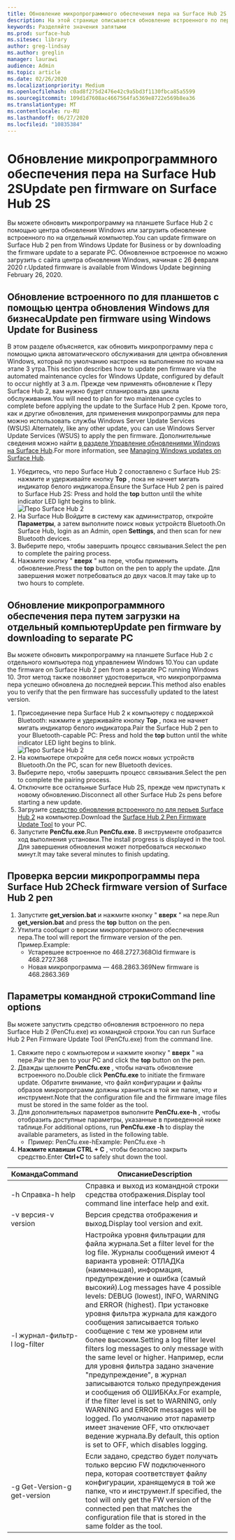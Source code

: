 ```yaml
---
title: Обновление микропрограммного обеспечения пера на Surface Hub 2S
description: На этой странице описывается обновление встроенного по пера Surface Hub 2.
keywords: Разделяйте значения запятыми
ms.prod: surface-hub
ms.sitesec: library
author: greg-lindsay
ms.author: greglin
manager: laurawi
audience: Admin
ms.topic: article
ms.date: 02/26/2020
ms.localizationpriority: Medium
ms.openlocfilehash: c0ad8f275d2476e42c9a5bd3f1130fbca85a5599
ms.sourcegitcommit: 109d1d7608ac4667564fa5369e8722e569b8ea36
ms.translationtype: MT
ms.contentlocale: ru-RU
ms.lasthandoff: 06/27/2020
ms.locfileid: "10835384"
---
```

# <span data-ttu-id="23b26-104">Обновление микропрограммного обеспечения пера на Surface Hub 2S</span><span class="sxs-lookup"><span data-stu-id="23b26-104">Update pen firmware on Surface Hub 2S</span></span>

<span data-ttu-id="23b26-105">Вы можете обновить микропрограмму на планшете Surface Hub 2 с помощью центра обновления Windows или загрузить обновление встроенного по на отдельный компьютер.</span><span class="sxs-lookup"><span data-stu-id="23b26-105">You can update firmware on Surface Hub 2 pen from Windows Update for Business or by downloading the firmware update to a separate PC.</span></span> <span data-ttu-id="23b26-106">Обновленное встроенное по можно загрузить с сайта центра обновления Windows, начиная с 26 февраля 2020 г.</span><span class="sxs-lookup"><span data-stu-id="23b26-106">Updated firmware is available from Windows Update beginning February 26, 2020.</span></span> 

## <span data-ttu-id="23b26-107">Обновление встроенного по для планшетов с помощью центра обновления Windows для бизнеса</span><span class="sxs-lookup"><span data-stu-id="23b26-107">Update pen firmware using Windows Update for Business</span></span>

<span data-ttu-id="23b26-108">В этом разделе объясняется, как обновить микропрограмму пера с помощью цикла автоматического обслуживания для центра обновления Windows, который по умолчанию настроен на выполнение по ночам на этапе 3 утра.</span><span class="sxs-lookup"><span data-stu-id="23b26-108">This section describes how to update pen firmware via the automated maintenance cycles for Windows Update, configured by default to occur nightly at 3 a.m.</span></span> <span data-ttu-id="23b26-109">Прежде чем применять обновление к Перу Surface Hub 2, вам нужно будет спланировать два цикла обслуживания.</span><span class="sxs-lookup"><span data-stu-id="23b26-109">You will need to plan for two maintenance cycles to complete before applying the update to the Surface Hub 2 pen.</span></span> <span data-ttu-id="23b26-110">Кроме того, как и другие обновления, для применения микропрограммы для пера можно использовать службы Windows Server Update Services (WSUS).</span><span class="sxs-lookup"><span data-stu-id="23b26-110">Alternately, like any other update, you can use Windows Server Update Services (WSUS) to apply the pen firmware.</span></span> <span data-ttu-id="23b26-111">Дополнительные сведения можно найти [в разделе Управление обновлениями Windows на Surface Hub](manage-windows-updates-for-surface-hub.md).</span><span class="sxs-lookup"><span data-stu-id="23b26-111">For more information, see [Managing Windows updates on Surface Hub](manage-windows-updates-for-surface-hub.md).</span></span>

1. <span data-ttu-id="23b26-112">Убедитесь, что перо Surface Hub 2 сопоставлено с Surface Hub 2S: нажмите и удерживайте кнопку **Top** , пока не начнет мигать индикатор белого индикатора.</span><span class="sxs-lookup"><span data-stu-id="23b26-112">Ensure the Surface Hub 2 pen is paired to Surface Hub 2S: Press and hold the **top** button until the white indicator LED light begins to blink.</span></span> <br>
![Перо Surface Hub 2](images/sh2-pen-1.png) <br>
2. <span data-ttu-id="23b26-114">На Surface Hub Войдите в систему как администратор, откройте **Параметры**, а затем выполните поиск новых устройств Bluetooth.</span><span class="sxs-lookup"><span data-stu-id="23b26-114">On Surface Hub, login as an Admin, open **Settings**, and then scan for new Bluetooth devices.</span></span>
3. <span data-ttu-id="23b26-115">Выберите перо, чтобы завершить процесс связывания.</span><span class="sxs-lookup"><span data-stu-id="23b26-115">Select the pen to complete the pairing process.</span></span>
4. <span data-ttu-id="23b26-116">Нажмите кнопку " **вверх** " на пере, чтобы применить обновление.</span><span class="sxs-lookup"><span data-stu-id="23b26-116">Press the **top** button on the pen to apply the update.</span></span> <span data-ttu-id="23b26-117">Для завершения может потребоваться до двух часов.</span><span class="sxs-lookup"><span data-stu-id="23b26-117">It may take up to two hours to complete.</span></span>

## <span data-ttu-id="23b26-118">Обновление микропрограммного обеспечения пера путем загрузки на отдельный компьютер</span><span class="sxs-lookup"><span data-stu-id="23b26-118">Update pen firmware by downloading to separate PC</span></span>

<span data-ttu-id="23b26-119">Вы можете обновить микропрограмму на планшете Surface Hub 2 с отдельного компьютера под управлением Windows 10.</span><span class="sxs-lookup"><span data-stu-id="23b26-119">You can update the firmware on Surface Hub 2 pen from a separate PC running Windows 10.</span></span> <span data-ttu-id="23b26-120">Этот метод также позволяет удостовериться, что микропрограмма пера успешно обновлена до последней версии.</span><span class="sxs-lookup"><span data-stu-id="23b26-120">This method also enables you to verify that the pen firmware has successfully updated to the latest version.</span></span>

1. <span data-ttu-id="23b26-121">Присоединение пера Surface Hub 2 к компьютеру с поддержкой Bluetooth: нажмите и удерживайте кнопку **Top** , пока не начнет мигать индикатор белого индикатора.</span><span class="sxs-lookup"><span data-stu-id="23b26-121">Pair the Surface Hub 2 pen to your Bluetooth-capable PC: Press and hold the **top** button until the white indicator LED light begins to blink.</span></span> <br>
![Перо Surface Hub 2](images/sh2-pen-1.png) <br>
2. <span data-ttu-id="23b26-123">На компьютере откройте для себя поиск новых устройств Bluetooth.</span><span class="sxs-lookup"><span data-stu-id="23b26-123">On the PC, scan for new Bluetooth devices.</span></span>
3. <span data-ttu-id="23b26-124">Выберите перо, чтобы завершить процесс связывания.</span><span class="sxs-lookup"><span data-stu-id="23b26-124">Select the pen to complete the pairing process.</span></span>
4. <span data-ttu-id="23b26-125">Отключите все остальные Surface Hub 2S, прежде чем приступать к новому обновлению.</span><span class="sxs-lookup"><span data-stu-id="23b26-125">Disconnect all other Surface Hub 2s pens before starting a new update.</span></span>
3. <span data-ttu-id="23b26-126">Загрузите [средство обновления встроенного по для перьев Surface Hub 2](https://download.microsoft.com/download/8/3/F/83FD5089-D14E-42E3-AF7C-6FC36F80D347/Pen_Firmware_Tool.zip) на компьютер.</span><span class="sxs-lookup"><span data-stu-id="23b26-126">Download the [Surface Hub 2 Pen Firmware Update Tool](https://download.microsoft.com/download/8/3/F/83FD5089-D14E-42E3-AF7C-6FC36F80D347/Pen_Firmware_Tool.zip) to your PC.</span></span>
4. <span data-ttu-id="23b26-127">Запустите **PenCfu.exe.**</span><span class="sxs-lookup"><span data-stu-id="23b26-127">Run **PenCfu.exe.**</span></span> <span data-ttu-id="23b26-128">В инструменте отобразится ход выполнения установки.</span><span class="sxs-lookup"><span data-stu-id="23b26-128">The install progress is displayed in the tool.</span></span> <span data-ttu-id="23b26-129">Для завершения обновления может потребоваться несколько минут.</span><span class="sxs-lookup"><span data-stu-id="23b26-129">It may take several minutes to finish updating.</span></span> 


## <span data-ttu-id="23b26-130">Проверка версии микропрограммы пера Surface Hub 2</span><span class="sxs-lookup"><span data-stu-id="23b26-130">Check firmware version of Surface Hub 2 pen</span></span>

1. <span data-ttu-id="23b26-131">Запустите **get_version.bat** и нажмите кнопку " **вверх** " на пере.</span><span class="sxs-lookup"><span data-stu-id="23b26-131">Run **get_version.bat** and press the **top** button on the pen.</span></span>
2. <span data-ttu-id="23b26-132">Утилита сообщит о версии микропрограммного обеспечения пера.</span><span class="sxs-lookup"><span data-stu-id="23b26-132">The tool will report the firmware version of the pen.</span></span> <span data-ttu-id="23b26-133">Пример.</span><span class="sxs-lookup"><span data-stu-id="23b26-133">Example:</span></span>
    - <span data-ttu-id="23b26-134">Устаревшее встроенное по 468.2727.368</span><span class="sxs-lookup"><span data-stu-id="23b26-134">Old firmware is 468.2727.368</span></span>
    - <span data-ttu-id="23b26-135">Новая микропрограмма — 468.2863.369</span><span class="sxs-lookup"><span data-stu-id="23b26-135">New firmware is 468.2863.369</span></span>

## <span data-ttu-id="23b26-136">Параметры командной строки</span><span class="sxs-lookup"><span data-stu-id="23b26-136">Command line options</span></span>

<span data-ttu-id="23b26-137">Вы можете запустить средство обновления встроенного по пера Surface Hub 2 (PenCfu.exe) из командной строки.</span><span class="sxs-lookup"><span data-stu-id="23b26-137">You can run Surface Hub 2 Pen Firmware Update Tool (PenCfu.exe) from the command line.</span></span>

1. <span data-ttu-id="23b26-138">Свяжите перо с компьютером и нажмите кнопку " **вверх** " на пере.</span><span class="sxs-lookup"><span data-stu-id="23b26-138">Pair the pen to your PC and click the **top** button on the pen.</span></span>
2. <span data-ttu-id="23b26-139">Дважды щелкните **PenCfu.exe** , чтобы начать обновление встроенного по.</span><span class="sxs-lookup"><span data-stu-id="23b26-139">Double click **PenCfu.exe** to initiate the firmware update.</span></span> <span data-ttu-id="23b26-140">Обратите внимание, что файл конфигурации и файлы образов микропрограмм должны храниться в той же папке, что и инструмент.</span><span class="sxs-lookup"><span data-stu-id="23b26-140">Note that the configuration file and the firmware image files must be stored in the same folder as the tool.</span></span>
3. <span data-ttu-id="23b26-141">Для дополнительных параметров выполните **PenCfu.exe-h** , чтобы отобразить доступные параметры, указанные в приведенной ниже таблице.</span><span class="sxs-lookup"><span data-stu-id="23b26-141">For additional options, run **PenCfu.exe -h** to display the available parameters, as listed in the following table.</span></span>  
    - <span data-ttu-id="23b26-142">Пример: PenCfu.exe-h</span><span class="sxs-lookup"><span data-stu-id="23b26-142">Example: PenCfu.exe -h</span></span>
4. <span data-ttu-id="23b26-143">**Нажмите клавиши CTRL + C** , чтобы безопасно закрыть средство.</span><span class="sxs-lookup"><span data-stu-id="23b26-143">Enter **Ctrl+C** to safely shut down the tool.</span></span>

 

| **<span data-ttu-id="23b26-144">Команда</span><span class="sxs-lookup"><span data-stu-id="23b26-144">Command</span></span>**    | **<span data-ttu-id="23b26-145">Описание</span><span class="sxs-lookup"><span data-stu-id="23b26-145">Description</span></span>**                                                                                                                                                                                                                                                                                                                                                                                |
| -------------- | ---------------------------------------------------------------------------------------------------------------------------------------------------------------------------------------------------------------------------------------------------------------------------------------------------------------------------------------------------------------------------------------------- |
| <span data-ttu-id="23b26-146">-h Справка</span><span class="sxs-lookup"><span data-stu-id="23b26-146">-h help</span></span>        | <span data-ttu-id="23b26-147">Справка и выход из командной строки средства отображения.</span><span class="sxs-lookup"><span data-stu-id="23b26-147">Display tool command line interface help and exit.</span></span>                                                                                                                                                                                                                                                                                                                                             |
| <span data-ttu-id="23b26-148">-v версия</span><span class="sxs-lookup"><span data-stu-id="23b26-148">-v version</span></span>     | <span data-ttu-id="23b26-149">Версия средства отображения и выход.</span><span class="sxs-lookup"><span data-stu-id="23b26-149">Display tool version and exit.</span></span>                                                                                                                                                                                                                                                                                                                                                                 |
| <span data-ttu-id="23b26-150">-l журнал-фильтр</span><span class="sxs-lookup"><span data-stu-id="23b26-150">-l log-filter</span></span>  | <span data-ttu-id="23b26-151">Настройка уровня фильтрации для файла журнала.</span><span class="sxs-lookup"><span data-stu-id="23b26-151">Set a filter level for the log file.</span></span> <span data-ttu-id="23b26-152">Журналы сообщений имеют 4 варианта уровней: ОТЛАДКа (наименьшая), информация, предупреждение и ошибка (самый высокий).</span><span class="sxs-lookup"><span data-stu-id="23b26-152">Log messages have 4 possible levels: DEBUG (lowest), INFO, WARNING and ERROR (highest).</span></span> <span data-ttu-id="23b26-153">При установке уровня фильтра журнала для каждого сообщения записывается только сообщение с тем же уровнем или более высоким.</span><span class="sxs-lookup"><span data-stu-id="23b26-153">Setting a log filter level filters log messages to only message with the same level or higher.</span></span> <span data-ttu-id="23b26-154">Например, если для уровня фильтра задано значение "предупреждение", в журнал записываются только предупреждения и сообщения об ОШИБКАх.</span><span class="sxs-lookup"><span data-stu-id="23b26-154">For example, if the filter level is set to WARNING, only WARNING and ERROR messages will be logged.</span></span> <span data-ttu-id="23b26-155">По умолчанию этот параметр имеет значение OFF, что отключает ведение журнала.</span><span class="sxs-lookup"><span data-stu-id="23b26-155">By default, this option is set to OFF, which disables logging.</span></span> |
| <span data-ttu-id="23b26-156">-g Get-Version</span><span class="sxs-lookup"><span data-stu-id="23b26-156">-g get-version</span></span> | <span data-ttu-id="23b26-157">Если задано, средство будет получать только версию FW подключенного пера, которая соответствует файлу конфигурации, хранящемуся в той же папке, что и инструмент.</span><span class="sxs-lookup"><span data-stu-id="23b26-157">If specified, the tool will only get the FW version of the connected pen that matches the configuration file that is stored in the same folder as the tool.</span></span>                                                                                                                                                                                                                                    